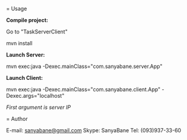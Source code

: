 = Usage

<b>Compile project:</b>

Go to "TaskServerClient"

mvn install

<b>Launch Server:</b>

mvn exec:java -Dexec.mainClass="com.sanyabane.server.App"

<b>Launch Client:</b>

mvn exec:java -Dexec.mainClass="com.sanyabane.client.App" -Dexec.args="localhost"

<i>First argument is server IP</i>

= Author

E-mail: sanyabane@gmail.com
Skype: SanyaBane
Tel: (093)937-33-60